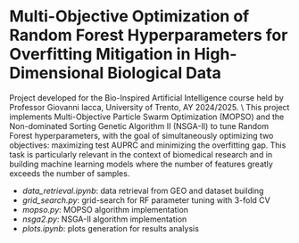 # Multi-Objective Optimization of Random Forest Hyperparameters for Overfitting Mitigation in High-Dimensional Biological Data
Project developed for the Bio-Inspired Artificial Intelligence course held by Professor Giovanni Iacca, University of Trento, AY 2024/2025. \\
This project implements Multi-Objective Particle Swarm Optimization (MOPSO) and the Non-dominated Sorting Genetic Algorithm II (NSGA-II) to tune Random Forest hyperparameters, with the goal of simultaneously optimizing two objectives: maximizing test AUPRC and minimizing the overfitting gap. This task is particularly relevant in the context of biomedical research and in building machine learning models where the number of features greatly exceeds the number of samples.

- *data_retrieval.ipynb*: data retrieval from GEO and dataset building
- *grid_search.py*: grid-search for RF parameter tuning with 3-fold CV
- *mopso.py*: MOPSO algorithm implementation
- *nsga2.py*: NSGA-II algorithm implementation
- *plots.ipynb*: plots generation for results analysis
